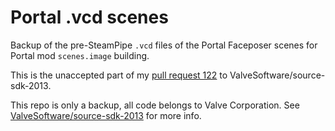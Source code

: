 Portal .vcd scenes
==================
Backup of the pre-SteamPipe `.vcd` files of the Portal Faceposer scenes for Portal mod `scenes.image` building.

This is the unaccepted part of my [pull request 122](https://github.com/ValveSoftware/source-sdk-2013/pull/122) to ValveSoftware/source-sdk-2013.

This repo is only a backup, all code belongs to Valve Corporation. See [ValveSoftware/source-sdk-2013](https://github.com/ValveSoftware/source-sdk-2013) for more info.